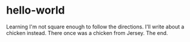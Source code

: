 # hello-world
Learning
I'm not square enough to follow the directions. I'll write about a chicken instead.
There once was a chicken from Jersey.
The end.
